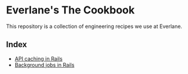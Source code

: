 # Everlane's The Cookbook

This repository is a collection of engineering recipes we use at Everlane.

## Index

* [API caching in Rails](./rails-api-caching/index.md)
* [Background jobs in Rails](./rails-background-jobs/index.md)
